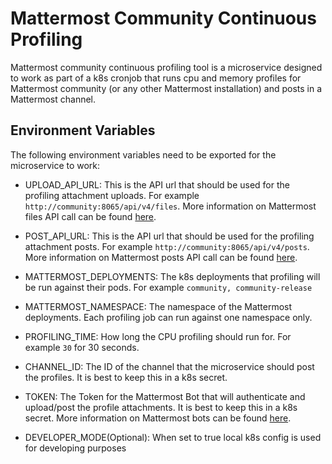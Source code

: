 Mattermost Community Continuous Profiling
====================================================

Mattermost community continuous profiling tool is a microservice designed to work as part of a k8s cronjob that runs cpu and memory profiles for Mattermost community (or any other Mattermost installation) and posts in a Mattermost channel.

## Environment Variables

The following environment variables need to be exported for the microservice to work:

- UPLOAD_API_URL:
This is the API url that should be used for the profiling attachment uploads. For example `http://community:8065/api/v4/files`. More information on Mattermost files API call can be found [here](https://api.mattermost.com/#tag/files).

- POST_API_URL:
This is the API url that should be used for the profiling attachment posts. For example `http://community:8065/api/v4/posts`. More information on Mattermost posts API call can be found [here](https://api.mattermost.com/#tag/posts).

- MATTERMOST_DEPLOYMENTS:
The k8s deployments that profiling will be run against their pods. For example `community, community-release`

- MATTERMOST_NAMESPACE:
The namespace of the Mattermost deployments. Each profiling job can run against one namespace only.

- PROFILING_TIME:
How long the CPU profiling should run for. For example `30` for 30 seconds.

- CHANNEL_ID:
The ID of the channel that the microservice should post the profiles. It is best to keep this in a k8s secret.

- TOKEN:
The Token for the Mattermost Bot that will authenticate and upload/post the profile attachments. It is best to keep this in a k8s secret. More information on Mattermost bots can be found [here](https://docs.mattermost.com/developer/bot-accounts.html).

- DEVELOPER_MODE(Optional):
When set to true local k8s config is used for developing purposes

